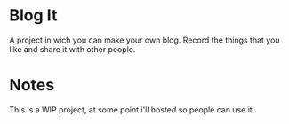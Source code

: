 # Blog It

A project in wich you can make your own blog. Record the things that
you like and share it with other people.

# Notes
 This is a WIP project, at some point i'll hosted so people can use it.
